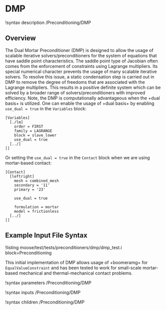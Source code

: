 # DMP

!syntax description /Preconditioning/DMP

## Overview

The Dual Mortar Preconditioner (DMP) is designed to allow the usage of scalable iterative solvers/preconditioners for the system of equations that have saddle point characteristics. The saddle point type of Jacobian often comes from the enforcement of constraints using Lagrange multipliers. Its special numerical character prevents the usage of many scalable iterative solvers. To resolve this issue, a static condensation step is carried out in DMP to remove the degree of freedoms that are associated with the Lagrange multipliers. This results in a positive definite system which can be solved by a broader range of solvers/preconditioners with improved efficiency. Note, the DMP is computationally advantageous when the +dual basis+ is utilized. One can enable the usage of +dual basis+ by enabling `use_dual = true` in the `Variables` block:

```
[Variables]
  [./lm]
    order = FIRST
    family = LAGRANGE
    block = slave_lower
    use_dual = true
  [../]
[]
```

Or setting the `use_dual = true` in the `Contact` block when we are using mortar-based contact:

```
[Contact]
  [leftright]
    mesh = combined_mesh
    secondary = '11'
    primary = '23'

    use_dual = true

    formulation = mortar
    model = frictionless
  [../]
[]
```

## Example Input File Syntax

!listing moose/test/tests/preconditioners/dmp/dmp_test.i block=Preconditioning


This initial implementation of DMP allows usage of +boomeramg+ for `EqualValueConstraint` and has been tested to work for small-scale mortar-based mechanical and thermal-mechanical contact problems.

!syntax parameters /Preconditioning/DMP

!syntax inputs /Preconditioning/DMP

!syntax children /Preconditioning/DMP
